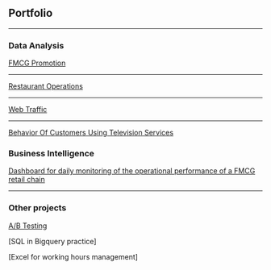 ## Portfolio

---

### Data Analysis

[FMCG Promotion](project_promotion.md)


---
[Restaurant Operations](pizza_page.md)


---
[Web Traffic](traffic_page.md)


---
[Behavior Of Customers Using Television Services](traffic_page.md)


### Business Intelligence

[Dashboard for daily monitoring of the operational performance of a FMCG retail chain](sample_page.md)


---
### Other projects

[A/B Testing]()

[SQL in Bigquery practice]

[Excel for working hours management]
